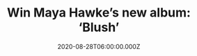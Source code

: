 ---
campaign-uuid: "c-d12dba38-83a7-416e-b1ee-6e50f2e57395"
type: "Competition"
category: "Music"
date: "2020-08-28T06:00:00.000Z"
end-date: "2020-09-28T23:59:00.000Z"
disable-form: false
is_promoted: false
has_entry_page: true
title: "Win Maya Hawke’s new album: ‘Blush’"
competition-description: "<p>We have on our hands ‘Blush’, an aching collection of\
  \ folk-rock tales from ‘Stranger Things’ star Maya Hawke. Following the release\
  \ of her independently released A and B side singles in 2019, she returns with a\
  \ deeply personal full-length album.</p>\n<p>'Blush' is a collection of secret messages,\
  \ hidden communications with the people in her life.We are giving away a copy of\
  \ her album to you. Click below for a chance to win.</p>\n"
hero-header: "Win Maya Hawke’s new album: ‘Blush’"
terms-confirmation: "N/A"
banner-img: "https://assets.expresslyapp.com/asset-9a128978-95fd-4f5d-984e-377afa31025f.jpg"
logo-left-href: "http://club.expressly.io"
logo-left-image: "https://assets.expresslyapp.com/asset-3a001b32-d046-4fb7-a452-61b2a5a80f65.jpg"
logo-left-title: "Expressly club"
bg-image-hero: "https://assets.expresslyapp.com/asset-0fc6e9f7-fca5-480a-88fa-b0d51e6127da.jpg"
bg-image-first: "https://assets.expresslyapp.com/asset-921f3253-6993-483e-bcc8-99f57d09c09c.jpg"
section1-content: "<p>Following the release of her independently released A and B\
  \ side singles in 2019, she returns with a deeply personal full-length album. Hawke,\
  \ who wrote the lyrics, continued her collaboration with Grammy Award-winning songwriter\
  \ Jesse Harris, who wrote the music for the album.</p>\n <p>The album happened accidentally\
  \ they started working together accidentally and they kept writing, kept collecting\
  \ songs because it brought joy into both of their lives. ’Blush' is a collection\
  \ of secret messages, hidden communications with the people in Maya’s life. 'By\
  \ Myself' was a secret message to herself, that she hopes she’ll receive someday\
  \ soon.</p>\n"
entry-title: "Win Maya Hawke’s new album: ‘Blush’"
entry-content: "<p>Enter the draw to win Maya Hawke’s new album: ‘Blush’ by completing\
  \ the form below before 23:59 on the 28th of September 2020.</p>\n"
has-winner: false
prize-description: "Maya Hawke’s new album: ‘Blush’"
special-conditions: "Multiple entries are allowed up to one every day.\r\n\r\nThis\
  \ competition is also available on: https:/aaa.nme.com/competitions/maya-hawke-blush"
country-restrictions:
- "GB"
---